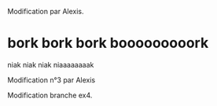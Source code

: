Modification par Alexis.

# bork bork bork booooooooork

niak niak niak niaaaaaaaak

Modification n°3 par Alexis

Modification branche ex4.
